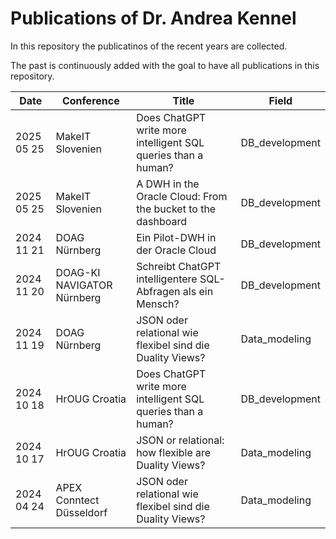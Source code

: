 # Publications of Dr. Andrea Kennel
In this repository the publicatinos of the recent years are collected.

The past is continuously added with the goal to have all publications in this repository.

| Date        | Conference  | Title    | Field
|-------------|-------------|-------------|----|
|2025 05 25 | MakeIT Slovenien | Does ChatGPT write more intelligent SQL queries than a human? | DB_development |
|2025 05 25 | MakeIT Slovenien | A DWH in the Oracle Cloud: From the bucket to the dashboard | DB_development |
|2024 11 21 | DOAG Nürnberg | Ein Pilot-DWH in der Oracle Cloud | DB_development |
|2024 11 20 | DOAG-KI NAVIGATOR Nürnberg | Schreibt ChatGPT intelligentere SQL-Abfragen als ein Mensch? | DB_development |
|2024 11 19 | DOAG Nürnberg | JSON oder relational wie flexibel sind die Duality Views? | Data_modeling |
|2024 10 18 | HrOUG Croatia | Does ChatGPT write more intelligent SQL queries than a human? | DB_development |
|2024 10 17 | HrOUG Croatia | JSON or relational: how flexible are Duality Views? | Data_modeling |
|2024 04 24 | APEX Conntect Düsseldorf | JSON oder relational wie flexibel sind die Duality Views? | Data_modeling |

